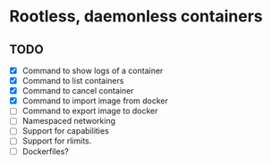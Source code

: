 # Rootless, daemonless containers

## TODO

- [X] Command to show logs of a container
- [X] Command to list containers
- [X] Command to cancel container
- [X] Command to import image from docker
- [ ] Command to export image to docker
- [ ] Namespaced networking
- [ ] Support for capabilities
- [ ] Support for rlimits.
- [ ] Dockerfiles?
